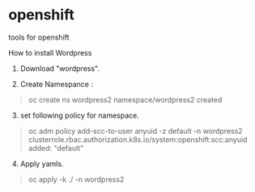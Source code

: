 # openshift
tools for openshift

How to install Wordpress

1) Download "wordpress".

2) Create Namespance :
> oc create ns wordpress2
namespace/wordpress2 created

3) set following policy for namespace.
> oc adm policy add-scc-to-user anyuid -z default -n wordpress2
clusterrole.rbac.authorization.k8s.io/system:openshift:scc:anyuid added: "default"

4) Apply yamls.
> oc apply -k ./ -n wordpress2

